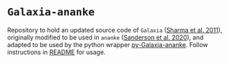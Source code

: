 # `Galaxia-ananke`

Repository to hold an updated source code of `Galaxia` ([Sharma et al. 2011](http://ascl.net/1101.007)), originally modified to be used in `ananke` ([Sanderson et al. 2020](https://ui.adsabs.harvard.edu/abs/2020ApJS..246....6S)), and adapted to be used by the python wrapper [py-Galaxia-ananke](https://github.com/athob/py-Galaxia-ananke). Follow instructions in [README](README) for usage.
